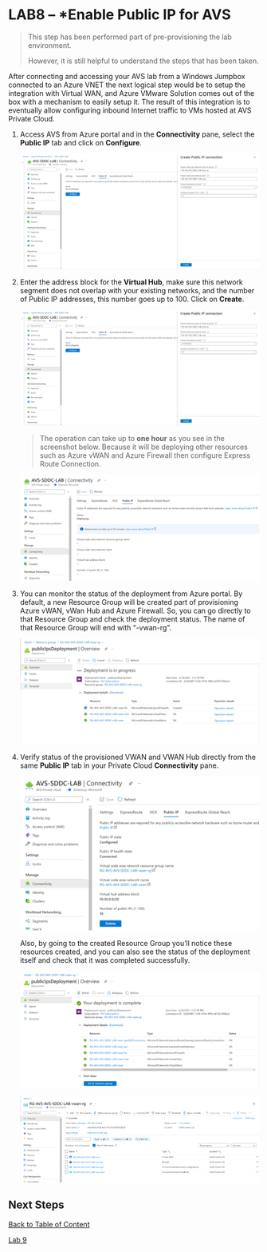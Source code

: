 
# LAB8 – \*Enable Public IP for AVS

> This step has been performed part of pre-provisioning the lab environment.  
>
> However, it is still helpful to understand the steps that has been taken.

After connecting and accessing your AVS lab from a Windows Jumpbox connected to
an Azure VNET the next logical step would be to setup the integration with
Virtual WAN, and Azure VMware Solution comes out of the box with a mechanism to
easily setup it. The result of this integration is to eventually allow
configuring inbound Internet traffic to VMs hosted at AVS Private Cloud.

1. Access AVS from Azure portal and in the **Connectivity** pane, select the
   **Public IP** tab and click on **Configure**.

    ![configure public ip](media/lab-8/configure-public-ip.png)

2. Enter the address block for the **Virtual Hub**, make sure this network
   segment does not overlap with your existing networks, and the number of
   Public IP addresses, this number goes up to 100. Click on **Create**.

   ![ip address block](media/lab-8/ip-address-block.png)

   > The operation can take up to **one hour** as you see in the screenshot
   > below. Because it will be deploying other resources such as Azure vWAN and
   > Azure Firewall then configure Express Route Connection.

   ![deployment status](media/lab-8/deployment-status.png)

3. You can monitor the status of the deployment from Azure portal.
   By default, a new Resource Group will be created part of provisioning Azure
   vWAN, vWan Hub and Azure Firewall. So, you can go directly to that Resource
   Group and check the deployment status. The name of that Resource Group will
   end with “-vwan-rg”.

    ![monitor deployment status](media/lab-8/monitor-deployment-status.png)

4. Verify status of the provisioned VWAN and VWAN Hub directly from the same
   **Public IP** tab in your Private Cloud **Connectivity** pane.

    ![verify status](media/lab-8/verify-status.png)

    Also, by going to the created Resource Group you’ll notice these resources
    created, and you can also see the status of the deployment itself and check that
    it was completed successfully.

    ![deployment complete status](media/lab-8/deployment-complete-status.png)

    ![resource group overview](media/lab-8/resource-group-overview.png)

## Next Steps

[Back to Table of Content](toc.md#table-of-contents)

[Lab 9](lab-9.md)
